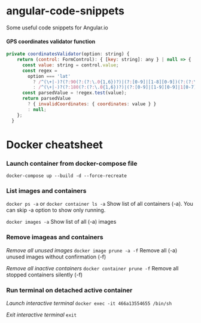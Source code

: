 # angular-code-snippets
Some useful code snippets for Angular.io

#### GPS coordinates validator function ####
```javascript
private coordinatesValidator(option: string) {
    return (control: FormControl): { [key: string]: any } | null => {
      const value: string = control.value;
      const regex =
        option === 'lat'
          ? /^(\+|-)?(?:90(?:(?:\.0{1,6})?)|(?:[0-9]|[1-8][0-9])(?:(?:\.[0-9]{1,6})?))$/
          : /^(\+|-)?(?:180(?:(?:\.0{1,6})?)|(?:[0-9]|[1-9][0-9]|1[0-7][0-9])(?:(?:\.[0-9]{1,6})?))$/;
      const parsedValue = !regex.test(value);
      return parsedValue
        ? { invalidCoordinates: { coordinates: value } }
        : null;
    };
  }
  ```

# Docker cheatsheet

### Launch container from docker-compose file

```docker-compose up --build -d --force-recreate```

### List images and containers

```docker ps -a``` or ```docker container ls -a```
Show list of all containers (-a). You can skip -a option to show only running.

```docker images -a```
Show list of all (-a) images

### Remove imageas and containers

_Remove all unused images_
```docker image prune -a -f```
Remove all (-a) unused images without confirmation (-f)

_Remove all inactive containers_
```docker container prune -f```
Remove all stopped containers silently (-f)

### Run terminal on detached active container

_Launch interactive terminal_
```docker exec -it 466a13554655 /bin/sh```

_Exit interactive terminal_
```exit```
